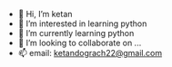 - 👋 Hi, I’m ketan
- 👀 I’m interested in learning python
- 🌱 I’m currently learning python 
- 💞️ I’m looking to collaborate on ...
- 📫 email: ketandograch22@gmail.com

<!---
ketan-2/ketan-2 is a ✨ special ✨ repository because its `README.md` (this file) appears on your GitHub profile.
You can click the Preview link to take a look at your changes.
--->
